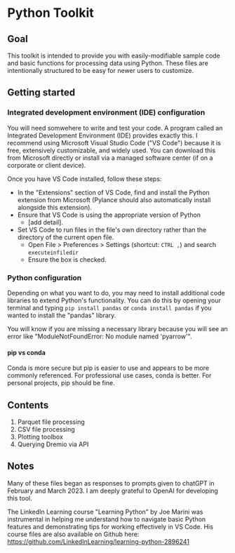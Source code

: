 # Python Toolkit

## Goal
This toolkit is intended to provide you with easily-modifiable sample code and basic functions for processing data using Python. These files are intentionally structured to be easy for newer users to customize.

## Getting started
### Integrated development environment (IDE) configuration
You will need somwehere to write and test your code. A program called an Integrated Development Environment (IDE) provides exactly this. I recommend using Microsoft Visual Studio Code ("VS Code") because it is free, extensively customizable, and widely used. You can download this from Microsoft directly or install via a managed software center (if on a corporate or client device).

Once you have VS Code installed, follow these steps:
* In the "Extensions" section of VS Code, find and install the Python extension from Microsoft (Pylance should also automatically install alongside this extension).
* Ensure that VS Code is using the appropriate version of Python
   * [add detail].
* Set VS Code to run files in the file's own directory rather than the directory of the current open file.
   * Open File > Preferences > Settings (shortcut: `CTRL ,`) and search `executeinfiledir`
   * Ensure the box is checked.

### Python configuration
Depending on what you want to do, you may need to install additional code libraries to extend Python's functionality. You can do this by opening your terminal and typing `pip install pandas` or `conda install pandas` if you wanted to install the "pandas" library.

You will know if you are missing a necessary library because you will see an error like "ModuleNotFoundError: No module named 'pyarrow'". 

#### pip vs conda
Conda is more secure but pip is easier to use and appears to be more commonly referenced. For professional use cases, conda is better. For personal projects, pip should be fine.

## Contents
1. Parquet file processing
2. CSV file processing
3. Plotting toolbox
4. Querying Dremio via API 

## Notes
Many of these files began as responses to prompts given to chatGPT in February and March 2023. I am deeply grateful to OpenAI for developing this tool.

The LinkedIn Learning course "Learning Python" by Joe Marini was instrumental in helping me understand how to navigate basic Python features and demonstrating tips for working effectively in VS Code. His course files are also available on Github here: https://github.com/LinkedInLearning/learning-python-2896241
